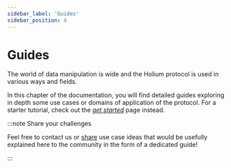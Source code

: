 ```yaml
---
sidebar_label: 'Guides'
sidebar_position: 4
---
```


# Guides

The world of data manipulation is wide
and the Holium protocol is used in various ways and fields.

In this chapter of the documentation, you will find detailed guides
exploring in depth some use cases or domains of application of the protocol.
For a starter tutorial, check out the [_get started_](get-started/setting-up.md) page instead.

:::note Share your challenges

Feel free to contact us or [share](contributing.md) use case ideas that would be usefully
explained here to the community in the form of a dedicated guide!

:::
